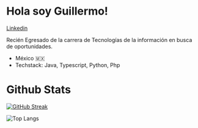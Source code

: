 
# Hola soy Guillermo!

[Linkedin](https://www.linkedin.com/in/guillermo-mora-martinez/)


Recién Egresado de la carrera de Tecnologías de la información en busca de oportunidades.
- México 🇲🇽
- Techstack: Java, Typescript, Python, Php

# Github Stats
[![GitHub Streak](https://github-readme-streak-stats.herokuapp.com?user=GuillermoMora03&theme=radical)](https://git.io/streak-stats)

![Top Langs](https://github-readme-stats.vercel.app/api/top-langs/?username=GuillermoMora03&layout=compact)
